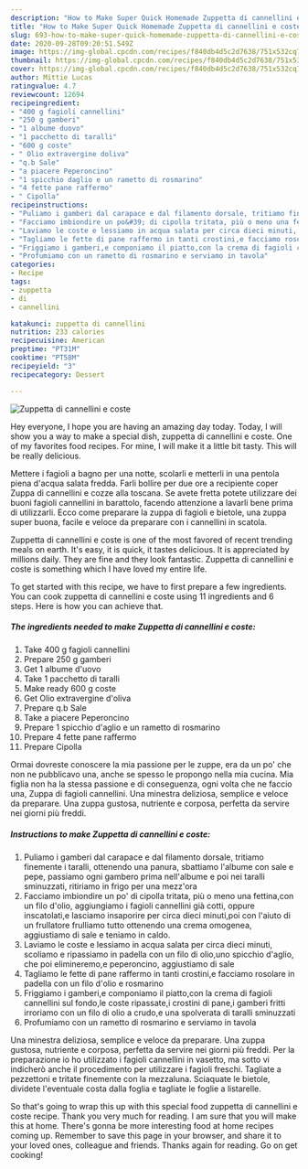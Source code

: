 ```yaml
---
description: "How to Make Super Quick Homemade Zuppetta di cannellini e coste"
title: "How to Make Super Quick Homemade Zuppetta di cannellini e coste"
slug: 693-how-to-make-super-quick-homemade-zuppetta-di-cannellini-e-coste
date: 2020-09-28T09:20:51.549Z
image: https://img-global.cpcdn.com/recipes/f840db4d5c2d7638/751x532cq70/zuppetta-di-cannellini-e-coste-recipe-main-photo.jpg
thumbnail: https://img-global.cpcdn.com/recipes/f840db4d5c2d7638/751x532cq70/zuppetta-di-cannellini-e-coste-recipe-main-photo.jpg
cover: https://img-global.cpcdn.com/recipes/f840db4d5c2d7638/751x532cq70/zuppetta-di-cannellini-e-coste-recipe-main-photo.jpg
author: Mittie Lucas
ratingvalue: 4.7
reviewcount: 12694
recipeingredient:
- "400 g fagioli cannellini"
- "250 g gamberi"
- "1 albume duovo"
- "1 pacchetto di taralli"
- "600 g coste"
- " Olio extravergine doliva"
- "q.b Sale"
- "a piacere Peperoncino"
- "1 spicchio daglio e un rametto di rosmarino"
- "4 fette pane raffermo"
- " Cipolla"
recipeinstructions:
- "Puliamo i gamberi dal carapace e dal filamento dorsale, tritiamo finemente i taralli, ottenendo una panura, sbattiamo l&#39;albume con sale e pepe, passiamo ogni gambero prima nell&#39;albume e poi nei taralli sminuzzati, ritiriamo in frigo per una mezz&#39;ora"
- "Facciamo imbiondire un po&#39; di cipolla tritata, più o meno una fettina,con un filo d&#39;olio, aggiungiamo i fagioli cannellini già cotti, oppure inscatolati,e lasciamo insaporire per circa dieci minuti,poi con l&#39;aiuto di un frullatore frulliamo tutto ottenendo una crema omogenea, aggiustiamo di sale e teniamo in caldo."
- "Laviamo le coste e lessiamo in acqua salata per circa dieci minuti, scoliamo e ripassiamo in padella con un filo di olio,uno spicchio d&#39;aglio, che poi elimineremo,e peperoncino, aggiustiamo di sale"
- "Tagliamo le fette di pane raffermo in tanti crostini,e facciamo rosolare in padella con un filo d&#39;olio e rosmarino"
- "Friggiamo i gamberi,e componiamo il piatto,con la crema di fagioli cannellini sul fondo,le coste ripassate,i crostini di pane,i gamberi fritti irroriamo con un filo di olio a crudo,e una spolverata di taralli sminuzzati"
- "Profumiamo con un rametto di rosmarino e serviamo in tavola"
categories:
- Recipe
tags:
- zuppetta
- di
- cannellini

katakunci: zuppetta di cannellini 
nutrition: 233 calories
recipecuisine: American
preptime: "PT31M"
cooktime: "PT58M"
recipeyield: "3"
recipecategory: Dessert

---
```



![Zuppetta di cannellini e coste](https://img-global.cpcdn.com/recipes/f840db4d5c2d7638/751x532cq70/zuppetta-di-cannellini-e-coste-recipe-main-photo.jpg)

Hey everyone, I hope you are having an amazing day today. Today, I will show you a way to make a special dish, zuppetta di cannellini e coste. One of my favorites food recipes. For mine, I will make it a little bit tasty. This will be really delicious.

Mettere i fagioli a bagno per una notte, scolarli e metterli in una pentola piena d&#39;acqua salata fredda. Farli bollire per due ore a recipiente coper Zuppa di cannellini e cozze alla toscana. Se avete fretta potete utilizzare dei buoni fagioli cannellini in barattolo, facendo attenzione a lavarli bene prima di utilizzarli. Ecco come preparare la zuppa di fagioli e bietole, una zuppa super buona, facile e veloce da preparare con i cannellini in scatola.

Zuppetta di cannellini e coste is one of the most favored of recent trending meals on earth. It's easy, it is quick, it tastes delicious. It is appreciated by millions daily. They are fine and they look fantastic. Zuppetta di cannellini e coste is something which I have loved my entire life.


To get started with this recipe, we have to first prepare a few ingredients. You can cook zuppetta di cannellini e coste using 11 ingredients and 6 steps. Here is how you can achieve that.

<!--inarticleads1-->

##### The ingredients needed to make Zuppetta di cannellini e coste:

1. Take 400 g fagioli cannellini
1. Prepare 250 g gamberi
1. Get 1 albume d&#39;uovo
1. Take 1 pacchetto di taralli
1. Make ready 600 g coste
1. Get  Olio extravergine d&#39;oliva
1. Prepare q.b Sale
1. Take a piacere Peperoncino
1. Prepare 1 spicchio d&#39;aglio e un rametto di rosmarino
1. Prepare 4 fette pane raffermo
1. Prepare  Cipolla


Ormai dovreste conoscere la mia passione per le zuppe, era da un po&#39; che non ne pubblicavo una, anche se spesso le propongo nella mia cucina. Mia figlia non ha la stessa passione e di conseguenza, ogni volta che ne faccio una, Zuppa di fagioli cannellini. Una minestra deliziosa, semplice e veloce da preparare. Una zuppa gustosa, nutriente e corposa, perfetta da servire nei giorni più freddi. 

<!--inarticleads2-->

##### Instructions to make Zuppetta di cannellini e coste:

1. Puliamo i gamberi dal carapace e dal filamento dorsale, tritiamo finemente i taralli, ottenendo una panura, sbattiamo l&#39;albume con sale e pepe, passiamo ogni gambero prima nell&#39;albume e poi nei taralli sminuzzati, ritiriamo in frigo per una mezz&#39;ora
1. Facciamo imbiondire un po&#39; di cipolla tritata, più o meno una fettina,con un filo d&#39;olio, aggiungiamo i fagioli cannellini già cotti, oppure inscatolati,e lasciamo insaporire per circa dieci minuti,poi con l&#39;aiuto di un frullatore frulliamo tutto ottenendo una crema omogenea, aggiustiamo di sale e teniamo in caldo.
1. Laviamo le coste e lessiamo in acqua salata per circa dieci minuti, scoliamo e ripassiamo in padella con un filo di olio,uno spicchio d&#39;aglio, che poi elimineremo,e peperoncino, aggiustiamo di sale
1. Tagliamo le fette di pane raffermo in tanti crostini,e facciamo rosolare in padella con un filo d&#39;olio e rosmarino
1. Friggiamo i gamberi,e componiamo il piatto,con la crema di fagioli cannellini sul fondo,le coste ripassate,i crostini di pane,i gamberi fritti irroriamo con un filo di olio a crudo,e una spolverata di taralli sminuzzati
1. Profumiamo con un rametto di rosmarino e serviamo in tavola


Una minestra deliziosa, semplice e veloce da preparare. Una zuppa gustosa, nutriente e corposa, perfetta da servire nei giorni più freddi. Per la preparazione io ho utilizzato i fagioli cannellini in vasetto, ma sotto vi indicherò anche il procedimento per utilizzare i fagioli freschi. Tagliate a pezzettoni e tritate finemente con la mezzaluna. Sciaquate le bietole, dividete l&#39;eventuale costa dalla foglia e tagliate le foglie a listarelle. 

So that's going to wrap this up with this special food zuppetta di cannellini e coste recipe. Thank you very much for reading. I am sure that you will make this at home. There's gonna be more interesting food at home recipes coming up. Remember to save this page in your browser, and share it to your loved ones, colleague and friends. Thanks again for reading. Go on get cooking!
